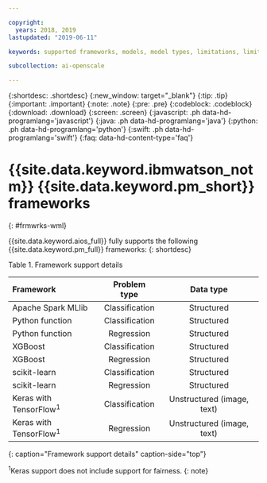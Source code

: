 ```yaml
---

copyright:
  years: 2018, 2019
lastupdated: "2019-06-11"

keywords: supported frameworks, models, model types, limitations, limits

subcollection: ai-openscale

---
```


{:shortdesc: .shortdesc}
{:new_window: target="_blank"}
{:tip: .tip}
{:important: .important}
{:note: .note}
{:pre: .pre}
{:codeblock: .codeblock}
{:download: .download}
{:screen: .screen}
{:javascript: .ph data-hd-programlang='javascript'}
{:java: .ph data-hd-programlang='java'}
{:python: .ph data-hd-programlang='python'}
{:swift: .ph data-hd-programlang='swift'}
{:faq: data-hd-content-type='faq'}

# {{site.data.keyword.ibmwatson_notm}} {{site.data.keyword.pm_short}} frameworks
{: #frmwrks-wml}

{{site.data.keyword.aios_full}} fully supports the following {{site.data.keyword.pm_full}} frameworks: 
{: shortdesc}

Table 1. Framework support details

| Framework | Problem type | Data type |
|:---|:---:|:---:|
| Apache Spark MLlib | Classification | Structured |
| Python function | Classification | Structured |
| Python function | Regression | Structured |
| XGBoost | Classification | Structured |
| XGBoost | Regression | Structured |
| scikit-learn | Classification | Structured |
| scikit-learn | Regression | Structured |
| Keras with TensorFlow<sup>1</sup> | Classification | Unstructured (image, text) |
| Keras with TensorFlow<sup>1</sup> | Regression | Unstructured (image, text) |
{: caption="Framework support details" caption-side="top"}

<sup>1</sup>Keras support does not include support for fairness.
{: note}



